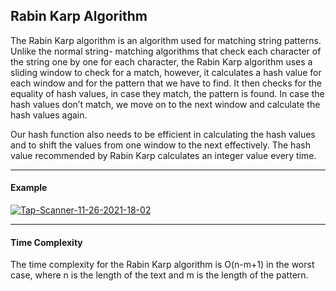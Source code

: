 
## Rabin Karp Algorithm



The Rabin Karp algorithm is an algorithm used for matching string patterns. Unlike the normal string- matching algorithms that check each character of the string one by one for each character, the Rabin Karp algorithm uses a sliding window to check for a match, however, it calculates a hash value for each window and for the pattern that we have to find. It then checks for the equality of hash values, in case they match, the pattern is found. In case the hash values don’t match, we move on to the next window and calculate the hash values again.


Our hash function also needs to be efficient in calculating the hash values and to shift the values from one window to the next effectively. The hash value recommended by Rabin Karp calculates an integer value every time.



---
#### Example

<a href="https://ibb.co/2MZBTDC"><img src="https://i.ibb.co/vdX8S7T/Tap-Scanner-11-26-2021-18-02.jpg" alt="Tap-Scanner-11-26-2021-18-02" border="0"></a>


---
#### Time Complexity
The time complexity for the Rabin Karp algorithm is O(n-m+1) in the worst case, where n is the length of the text and m is the length of the pattern. 

